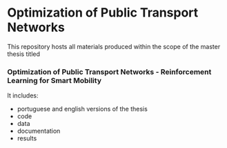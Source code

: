 # Optimization of Public Transport Networks

This repository hosts all materials produced within the scope of the master thesis titled 


### Optimization of Public Transport Networks - Reinforcement Learning for Smart Mobility


It includes:
- portuguese and english versions of the thesis
- code
- data
- documentation
- results
